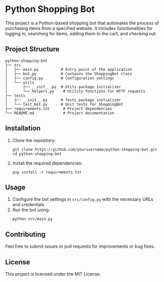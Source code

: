 # Python Shopping Bot

This project is a Python-based shopping bot that automates the process of purchasing items from a specified website. It includes functionalities for logging in, searching for items, adding them to the cart, and checking out.

## Project Structure

```
python-shopping-bot
├── src
│   ├── main.py          # Entry point of the application
│   ├── bot.py           # Contains the ShoppingBot class
│   ├── config.py        # Configuration settings
│   └── utils
│       ├── __init__.py  # Utils package initializer
│       └── helpers.py    # Utility functions for HTTP requests
├── tests
│   ├── __init__.py      # Tests package initializer
│   └── test_bot.py      # Unit tests for ShoppingBot
├── requirements.txt      # Project dependencies
└── README.md             # Project documentation
```

## Installation

1. Clone the repository:
   ```
   git clone https://github.com/yourusername/python-shopping-bot.git
   cd python-shopping-bot
   ```

2. Install the required dependencies:
   ```
   pip install -r requirements.txt
   ```

## Usage

1. Configure the bot settings in `src/config.py` with the necessary URLs and credentials.
2. Run the bot using:
   ```
   python src/main.py
   ```

## Contributing

Feel free to submit issues or pull requests for improvements or bug fixes. 

## License

This project is licensed under the MIT License.
